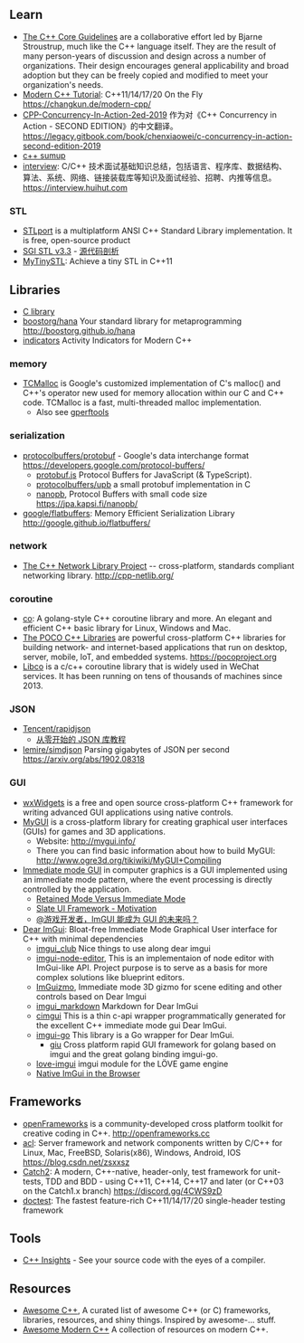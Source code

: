 
## Learn
- [The C++ Core Guidelines](https://github.com/isocpp/CppCoreGuidelines) are a collaborative effort led by Bjarne Stroustrup, much like the C++ language itself. They are the result of many person-years of discussion and design across a number of organizations. Their design encourages general applicability and broad adoption but they can be freely copied and modified to meet your organization's needs.
- [Modern C++ Tutorial](https://github.com/changkun/modern-cpp-tutorial): C++11/14/17/20 On the Fly https://changkun.de/modern-cpp/
- [CPP-Concurrency-In-Action-2ed-2019](https://github.com/xiaoweiChen/CPP-Concurrency-In-Action-2ed-2019) 作为对《C++ Concurrency in Action - SECOND EDITION》的中文翻译。 https://legacy.gitbook.com/book/chenxiaowei/c-concurrency-in-action-second-edition-2019
- [c++ sumup](https://github.com/idealvin/docs/blob/master/md/c%2B%2B.md)
- [interview](https://github.com/huihut/interview): C/C++ 技术面试基础知识总结，包括语言、程序库、数据结构、算法、系统、网络、链接装载库等知识及面试经验、招聘、内推等信息。 https://interview.huihut.com

### STL
- [STLport](http://www.stlport.org/) is a multiplatform ANSI C++ Standard Library implementation. It is free, open-source product
- [SGI STL v3.3](https://github.com/qinhanlei/stl) - [源代码剖析](https://github.com/steveLauwh/SGI-STL)
- [MyTinySTL](https://github.com/Alinshans/MyTinySTL): Achieve a tiny STL in C++11



## Libraries
- [C library](c#library)
- [boostorg/hana](https://github.com/boostorg/hana) Your standard library for metaprogramming http://boostorg.github.io/hana
- [indicators](https://github.com/p-ranav/indicators) Activity Indicators for Modern C++

### memory
- [TCMalloc](https://github.com/google/tcmalloc) is Google's customized implementation of C's malloc() and C++'s operator new used for memory allocation within our C and C++ code. TCMalloc is a fast, multi-threaded malloc implementation.
  - Also see [gperftools](https://github.com/gperftools/gperftools)

### serialization
- [protocolbuffers/protobuf](https://github.com/protocolbuffers/protobuf) - Google's data interchange format https://developers.google.com/protocol-buffers/
  - [protobuf.js](https://github.com/protobufjs/protobuf.js) Protocol Buffers for JavaScript (& TypeScript).
  - [protocolbuffers/upb](https://github.com/protocolbuffers/upb) a small protobuf implementation in C
  - [nanopb](https://github.com/nanopb/nanopb), Protocol Buffers with small code size https://jpa.kapsi.fi/nanopb/
- [google/flatbuffers](https://github.com/google/flatbuffers): Memory Efficient Serialization Library http://google.github.io/flatbuffers/

### network
- [The C++ Network Library Project](https://github.com/cpp-netlib/cpp-netlib) -- cross-platform, standards compliant networking library. http://cpp-netlib.org/

### coroutine
- [co](https://github.com/idealvin/co): A golang-style C++ coroutine library and more. An elegant and efficient C++ basic library for Linux, Windows and Mac. 
- [The POCO C++ Libraries](https://github.com/pocoproject/poco) are powerful cross-platform C++ libraries for building network- and internet-based applications that run on desktop, server, mobile, IoT, and embedded systems. https://pocoproject.org
- [Libco](https://github.com/Tencent/libco) is a c/c++ coroutine library that is widely used in WeChat services. It has been running on tens of thousands of machines since 2013.

### JSON
- [Tencent/rapidjson](https://github.com/Tencent/rapidjson)
  - [从零开始的 JSON 库教程](https://zhuanlan.zhihu.com/p/22457315)
- [lemire/simdjson](https://github.com/lemire/simdjson) Parsing gigabytes of JSON per second https://arxiv.org/abs/1902.08318

### GUI
- [wxWidgets](https://github.com/wxWidgets/wxWidgets) is a free and open source cross-platform C++ framework for writing advanced GUI applications using native controls.
- [MyGUI](https://github.com/MyGUI/mygui) is a cross-platform library for creating graphical user interfaces (GUIs) for games and 3D applications.
  - Website: http://mygui.info/
  - There you can find basic information about how to build MyGUI: http://www.ogre3d.org/tikiwiki/MyGUI+Compiling
- [Immediate mode GUI](https://en.wikipedia.org/wiki/Immediate_mode_GUI) in computer graphics is a GUI implemented using an immediate mode pattern, where the event processing is directly controlled by the application.
  - [Retained Mode Versus Immediate Mode](https://docs.microsoft.com/en-us/windows/win32/learnwin32/retained-mode-versus-immediate-mode)
  - [Slate UI Framework - Motivation](https://docs.unrealengine.com/en-US/Programming/Slate/Architecture/index.html)
  - [@游戏开发者，ImGUI 能成为 GUI 的未来吗？](https://mp.weixin.qq.com/s?__biz=MjM5MjAwODM4MA==&mid=2650721530&idx=3&sn=f5ba60b684705c1621d834eb2480648b)
- [Dear ImGui](https://github.com/ocornut/imgui): Bloat-free Immediate Mode Graphical User interface for C++ with minimal dependencies
  - [imgui_club](https://github.com/ocornut/imgui_club) Nice things to use along dear imgui
  - [imgui-node-editor](https://github.com/thedmd/imgui-node-editor), This is an implementaion of node editor with ImGui-like API. Project purpose is to serve as a basis for more complex solutions like blueprint editors.
  - [ImGuizmo](https://github.com/CedricGuillemet/ImGuizmo), Immediate mode 3D gizmo for scene editing and other controls based on Dear Imgui
  - [imgui_markdown](https://github.com/juliettef/imgui_markdown) Markdown for Dear ImGui
  - [cimgui](https://github.com/cimgui/cimgui) This is a thin c-api wrapper programmatically generated for the excellent C++ immediate mode gui Dear ImGui.
  - [imgui-go](https://github.com/inkyblackness/imgui-go) This library is a Go wrapper for Dear ImGui.
    - [giu](https://github.com/AllenDang/giu) Cross platform rapid GUI framework for golang based on imgui and the great golang binding imgui-go.
  - [love-imgui](https://github.com/slages/love-imgui) imgui module for the LÖVE game engine
  - [Native ImGui in the Browser](https://pbrfrat.com/post/imgui_in_browser.html)



## Frameworks
- [openFrameworks](https://github.com/openframeworks/openFrameworks) is a community-developed cross platform toolkit for creative coding in C++. http://openframeworks.cc
- [acl](https://github.com/acl-dev/acl): Server framework and network components written by C/C++ for Linux, Mac, FreeBSD, Solaris(x86), Windows, Android, IOS https://blog.csdn.net/zsxxsz
- [Catch2](https://github.com/catchorg/Catch2): A modern, C++-native, header-only, test framework for unit-tests, TDD and BDD - using C++11, C++14, C++17 and later (or C++03 on the Catch1.x branch) https://discord.gg/4CWS9zD
- [doctest](https://github.com/onqtam/doctest): The fastest feature-rich C++11/14/17/20 single-header testing framework



## Tools
- [C++ Insights](https://github.com/andreasfertig/cppinsights) - See your source code with the eyes of a compiler.



## Resources
- [Awesome C++](https://github.com/fffaraz/awesome-cpp), A curated list of awesome C++ (or C) frameworks, libraries, resources, and shiny things. Inspired by awesome-... stuff.
- [Awesome Modern C++](https://github.com/rigtorp/awesome-modern-cpp) A collection of resources on modern C++.

